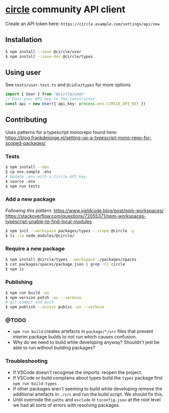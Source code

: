 # [circle](https://circle.so/) community API client

Create an API token here:
`https://circle.example.com/settings/api/new`

## Installation
```bash
$ npm install --save @circle/user
$ npm install --save-dev @circle/types
```

## Using user

See `tests/user.test.ts` and `@cidle/types` for more options.

```ts
import { User } from '@circle/user'
// Pass your API key to the constructor
const api = new User({ api_key: process.env.CIRCLE_API_KEY })
```

## Contributing

Uses patterns for a typescript monorepo found here:
https://blog.frankdejonge.nl/setting-up-a-typescript-mono-repo-for-scoped-packages/

### Tests

```bash
$ npm install --dev
$ cp env.sample .env
# Update .env with a Circle API key.
$ source .env
$ npm run tests
```

### Add a new package
_Following this pattern:_
https://www.yieldcode.blog/post/npm-workspaces/
https://stackoverflow.com/questions/72055371/npm-workspaces-typescript-unable-to-find-local-modules

```bash
$ npm init --workspace packages/types --scope @circle -y
$ ls -la node_modules/@circle/
```

### Require a new package

```bash
$ npm install @circle/types --workspace ./packages/spaces
$ cat packages/spaces/package.json | grep -C1 circle
$ npm ls
```

### Publishing

```bash
$ npm run build -ws
$ npm version patch -ws --verbose
# git commit and push
$ npm publish --access public -ws --verbose
```

### @TODO
- `npm run build` creates artefacts in `package/*/src` files that prevent
  interim package builds to not run which causes confusion.
- Why do we need to build while developing anyway? Shouldn't jest be able to
  run without building packages?

### Troubleshooting
* If VSCode doesn't recognise the imports: reopen the project.
* If VSCode or build complains about types build the `types` package first
  `npm run build:types`
* If other packages aren't seeming to build while developing remove the
  additional artefacts in `./src` and run the build script. We should fix this.
* Until overrode the `paths` and `exclude` in `tsconfig.json` at the root level
  we had all sorts of errors with resolving packages.
